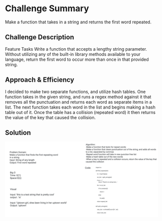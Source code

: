 # Challenge Summary
Make a function that takes in a string and returns the first word repeated.

## Challenge Description
Feature Tasks
Write a function that accepts a lengthy string parameter.
Without utilizing any of the built-in library methods available to your language, return the first word to occur more than once in that provided string.


## Approach & Efficiency
I decided to make two separate functions, and utilize hash tables. One function takes in the given string, and runs a regex method against it that removes all the punctuation and returns each word as separate items in a list. The next function takes each word in the list and begins making a hash table out of it. Once the table has a collision (repeated word) it then returns the value of the key that caused the collision.

## Solution
![repeated-word](../../assets/repeat-whiteboard.png)
